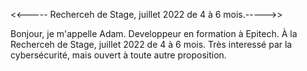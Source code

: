 
<<----- Recherceh de Stage, juillet 2022 de 4 à 6 mois.----->>

Bonjour,
je m'appelle Adam.
Developpeur en formation à Epitech.
À la Recherceh de Stage, juillet 2022 de 4 à 6 mois.
Très interessé par la cybersécurité, mais ouvert à toute autre proposition.
